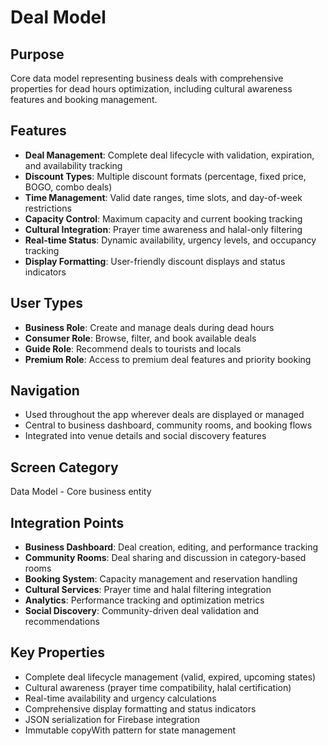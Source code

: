 # Deal Model

## Purpose
Core data model representing business deals with comprehensive properties for dead hours optimization, including cultural awareness features and booking management.

## Features
- **Deal Management**: Complete deal lifecycle with validation, expiration, and availability tracking
- **Discount Types**: Multiple discount formats (percentage, fixed price, BOGO, combo deals)
- **Time Management**: Valid date ranges, time slots, and day-of-week restrictions
- **Capacity Control**: Maximum capacity and current booking tracking
- **Cultural Integration**: Prayer time awareness and halal-only filtering
- **Real-time Status**: Dynamic availability, urgency levels, and occupancy tracking
- **Display Formatting**: User-friendly discount displays and status indicators

## User Types
- **Business Role**: Create and manage deals during dead hours
- **Consumer Role**: Browse, filter, and book available deals
- **Guide Role**: Recommend deals to tourists and locals
- **Premium Role**: Access to premium deal features and priority booking

## Navigation
- Used throughout the app wherever deals are displayed or managed
- Central to business dashboard, community rooms, and booking flows
- Integrated into venue details and social discovery features

## Screen Category
Data Model - Core business entity

## Integration Points
- **Business Dashboard**: Deal creation, editing, and performance tracking
- **Community Rooms**: Deal sharing and discussion in category-based rooms
- **Booking System**: Capacity management and reservation handling
- **Cultural Services**: Prayer time and halal filtering integration
- **Analytics**: Performance tracking and optimization metrics
- **Social Discovery**: Community-driven deal validation and recommendations

## Key Properties
- Complete deal lifecycle management (valid, expired, upcoming states)
- Cultural awareness (prayer time compatibility, halal certification)
- Real-time availability and urgency calculations
- Comprehensive display formatting and status indicators
- JSON serialization for Firebase integration
- Immutable copyWith pattern for state management